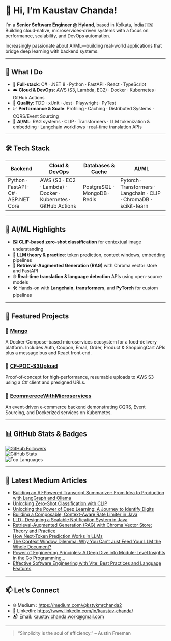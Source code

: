 # 👋 Hi, I’m Kaustav Chanda!

I’m a **Senior Software Engineer @ Hyland**, based in Kolkata, India 🇮🇳  
Building cloud‑native, microservices‑driven systems with a focus on performance, scalability, and DevOps automation.

Increasingly passionate about AI/ML—building real-world applications that bridge deep learning with backend systems.

---

## 💼 What I Do

- 🔧 **Full‑stack**: C# · .NET 8 · Python · FastAPI · React · TypeScript  
- ☁️ **Cloud & DevOps**: AWS (S3, Lambda, EC2) · Docker · Kubernetes · GitHub Actions  
- 🧪 **Quality**: TDD · xUnit · Jest · Playwright  · PyTest  
- 📈 **Performance & Scale**: Profiling · Caching · Distributed Systems · CQRS/Event Sourcing  
- 🤖 **AI/ML**: RAG systems · CLIP · Transformers · LLM tokenization & embedding · Langchain workflows · real-time translation APIs  

---

## 🛠️ Tech Stack

| Backend                            | Cloud & DevOps              | Databases & Cache           | AI/ML  
|------------------------------------|-----------------------------|-----------------------------|-----------------------------|
| Python · FastAPI · C# · ASP.NET Core  | AWS (S3 · EC2 · Lambda) · Docker · Kubernetes · GitHub Actions | PostgreSQL · MongoDB · Redis  | Pytorch · Transformers · Langchain · CLIP · ChromaDB · scikit-learn

---

## 🧠 AI/ML Highlights

- 🖼️ **CLIP-based zero-shot classification** for contextual image understanding  
- 🧠 **LLM theory & practice**: token prediction, context windows, embedding pipelines  
- 🧾 **Retrieval-Augmented Generation (RAG)** with Chroma vector store and FastAPI  
- 🌐 **Real-time translation & language detection** APIs using open-source models  
- 🛠️ Hands-on with **Langchain**, **transformers**, and **PyTorch** for custom pipelines  

---

## 📌 Featured Projects

### 🔹 [Mango](https://github.com/kstv364/Mango)  
A Docker‑Compose–based microservices ecosystem for a food‑delivery platform. Includes Auth, Coupon, Email, Order, Product & ShoppingCart APIs plus a message bus and React front‑end.  

### 🔹 [CF‑POC‑S3Upload](https://github.com/kstv364/CF-POC-S3Upload)  
Proof‑of‑concept for high‑performance, resumable uploads to AWS S3 using a C# client and presigned URLs.  

### 🔹 [EcommereceWithMicroservices](https://github.com/kstv364/EcommereceWithMicroservices)  
An event‑driven e‑commerce backend demonstrating CQRS, Event Sourcing, and Dockerized services on Kubernetes.

---

## 📊 GitHub Stats & Badges

[![GitHub Followers](https://img.shields.io/github/followers/kstv364?label=Followers&style=social)](https://github.com/kstv364?tab=followers)  
![GitHub Stats](https://github-readme-stats.vercel.app/api?username=kstv364&show_icons=true&count_private=true&theme=radical)  
![Top Languages](https://github-readme-stats.vercel.app/api/top-langs/?username=kstv364&layout=compact&theme=radical)

---

## 📝 Latest Medium Articles
  
<!--START_SECTION:medium-->
- [Building an AI-Powered Transcript Summarizer: From Idea to Production with LangGraph and Ollama](https://medium.com/@kstvkmrchanda2/building-an-ai-powered-transcript-summarizer-from-idea-to-production-with-langgraph-and-ollama-d7440bc1aab4?source=rss-58d70665f776------2)
- [Unlocking Zero-Shot Classification with CLIP](https://medium.com/@kstvkmrchanda2/unlocking-zero-shot-classification-with-clip-1ef4e79526c6?source=rss-58d70665f776------2)
- [Unlocking the Power of Deep Learning: A Journey to Identify Digits](https://medium.com/@kstvkmrchanda2/unlocking-the-power-of-deep-learning-a-journey-to-identify-digits-50b628f1c139?source=rss-58d70665f776------2)
- [Building a Composable, Context-Aware Rate Limiter in Java](https://medium.com/@kstvkmrchanda2/building-a-composable-context-aware-rate-limiter-in-java-681ed97cabed?source=rss-58d70665f776------2)
- [LLD : Designing a Scalable Notification System in Java](https://medium.com/@kstvkmrchanda2/lld-designing-a-scalable-notification-system-in-java-97aa89f5f561?source=rss-58d70665f776------2)
- [Retrieval-Augmented Generation (RAG) with Chroma Vector Store: Theory and Practice](https://medium.com/@kstvkmrchanda2/retrieval-augmented-generation-rag-with-chroma-vector-store-theory-and-practice-26525fe516d5?source=rss-58d70665f776------2)
- [How Next-Token Prediction Works in LLMs](https://medium.com/@kstvkmrchanda2/how-next-token-prediction-works-in-llms-9a89c1b9f6ae?source=rss-58d70665f776------2)
- [The Context Window Dilemma: Why You Can’t Just Feed Your LLM the Whole Document?](https://medium.com/@kstvkmrchanda2/the-context-window-dilemma-why-you-cant-just-feed-your-llm-the-whole-document-05c50826ad7a?source=rss-58d70665f776------2)
- [Power of Engineering Principles: A Deep Dive into Module-Level Insights in the Go Programming…](https://medium.com/@kstvkmrchanda2/power-of-engineering-principles-a-deep-dive-into-module-level-insights-in-the-go-programming-8bd3ebf81798?source=rss-58d70665f776------2)
- [Effective Software Engineering with Vite: Best Practices and Language Features](https://medium.com/@kstvkmrchanda2/effective-software-engineering-with-vite-best-practices-and-language-features-f2da318bc268?source=rss-58d70665f776------2)
<!--END_SECTION:medium-->

---

## 📫 Let’s Connect

- 🌐 Medium : https://medium.com/@kstvkmrchanda2  
- 💼 LinkedIn: https://www.linkedin.com/in/kaustav-chanda/  
- 📬 Email: kaustav.chanda.work@gmail.com  

---

> “Simplicity is the soul of efficiency.” – Austin Freeman
